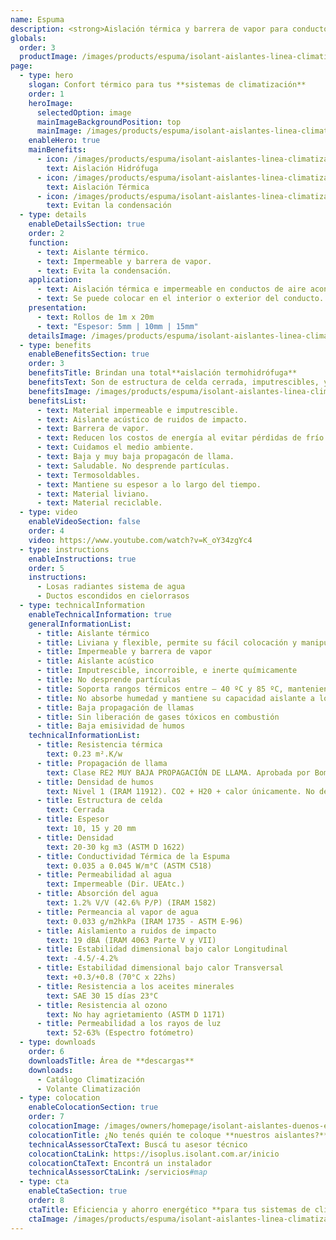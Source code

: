 ```yaml
---
name: Espuma
description: <strong>Aislación térmica y barrera de vapor para conductos de aire acondicionado y sistemas de losa randiante por agua.</strong><br /><br />Espuma Isolant con retardante de llama. Ideal para utilizar en sótanos, dentro de cielorrasos y lugares donde no quede expuesta a rayos UV directos o indirectos (por reflexión).
globals:
  order: 3
  productImage: /images/products/espuma/isolant-aislantes-linea-climatizacion-espuma-producto-rollo.png
page:
  - type: hero
    slogan: Confort térmico para tus **sistemas de climatización**
    order: 1
    heroImage:
      selectedOption: image
      mainImageBackgroundPosition: top
      mainImage: /images/products/espuma/isolant-aislantes-linea-climatizacion-espuma-imagen.jpg
    enableHero: true
    mainBenefits:
      - icon: /images/products/espuma/isolant-aislantes-linea-climatizacion-espuma-beneficio-1.svg
        text: Aislación Hidrófuga
      - icon: /images/products/espuma/isolant-aislantes-linea-climatizacion-espuma-beneficio-2.svg
        text: Aislación Térmica
      - icon: /images/products/espuma/isolant-aislantes-linea-climatizacion-espuma-beneficio-3.svg
        text: Evitan la condensación
  - type: details
    enableDetailsSection: true
    order: 2
    function:
      - text: Aislante térmico.
      - text: Impermeable y barrera de vapor.
      - text: Evita la condensación.
    application:
      - text: Aislación térmica e impermeable en conductos de aire acondicionado.
      - text: Se puede colocar en el interior o exterior del conducto.
    presentation:
      - text: Rollos de 1m x 20m
      - text: "Espesor: 5mm | 10mm | 15mm"
    detailsImage: /images/products/espuma/isolant-aislantes-linea-climatizacion-espuma-imagen-detalle-producto.jpg
  - type: benefits
    enableBenefitsSection: true
    order: 3
    benefitsTitle: Brindan una total**aislación termohidrófuga**
    benefitsText: Son de estructura de celda cerrada, imputrescibles, y no desprenden partículas ni fibras de ningún tipo. Se destacan por su maleabilidad y fácil colocación. Son impermeables, barrera de vapor, aislantes térmicas y acústicas. No contaminan el medio ambiente y son reciclables.
    benefitsImage: /images/products/espuma/isolant-aislantes-linea-climatizacion-espuma-beneficio-exclusivo.jpg
    benefitsList:
      - text: Material impermeable e imputrescible.
      - text: Aislante acústico de ruidos de impacto.
      - text: Barrera de vapor.
      - text: Reducen los costos de energía al evitar pérdidas de frío o calor.
      - text: Cuidamos el medio ambiente.
      - text: Baja y muy baja propagacón de llama.
      - text: Saludable. No desprende partículas.
      - text: Termosoldables.
      - text: Mantiene su espesor a lo largo del tiempo.
      - text: Material liviano.
      - text: Material reciclable.
  - type: video
    enableVideoSection: false
    order: 4
    video: https://www.youtube.com/watch?v=K_oY34zgYc4
  - type: instructions
    enableInstructions: true
    order: 5
    instructions:
      - Losas radiantes sistema de agua
      - Ductos escondidos en cielorrasos
  - type: technicalInformation
    enableTechnicalInformation: true
    generalInformationList:
      - title: Aislante térmico
      - title: Liviana y flexible, permite su fácil colocación y manipuleo
      - title: Impermeable y barrera de vapor
      - title: Aislante acústico
      - title: Imputrescible, incorroible, e inerte químicamente
      - title: No desprende partículas
      - title: Soporta rangos térmicos entre – 40 ºC y 85 ºC, manteniendo su forma y espesor
      - title: No absorbe humedad y mantiene su capacidad aislante a lo largo de su vida útil
      - title: Baja propagación de llamas
      - title: Sin liberación de gases tóxicos en combustión
      - title: Baja emisividad de humos
    technicalInformationList:
      - title: Resistencia térmica
        text: 0.23 m².K/w
      - title: Propagación de llama
        text: Clase RE2 MUY BAJA PROPAGACIÓN DE LLAMA. Aprobada por Bomberos Argentina.
      - title: Densidad de humos
        text: Nivel 1 (IRAM 11912). CO2 + H20 + calor únicamente. No desprende gases envenenantes.
      - title: Estructura de celda
        text: Cerrada
      - title: Espesor
        text: 10, 15 y 20 mm
      - title: Densidad
        text: 20-30 kg m3 (ASTM D 1622)
      - title: Conductividad Térmica de la Espuma
        text: 0.035 a 0.045 W/m°C (ASTM C518)
      - title: Permeabilidad al agua
        text: Impermeable (Dir. UEAtc.)
      - title: Absorción del agua
        text: 1.2% V/V (42.6% P/P) (IRAM 1582)
      - title: Permeancia al vapor de agua
        text: 0.033 g/m2hkPa (IRAM 1735 - ASTM E-96)
      - title: Aislamiento a ruidos de impacto
        text: 19 dBA (IRAM 4063 Parte V y VII)
      - title: Estabilidad dimensional bajo calor Longitudinal
        text: -4.5/-4.2%
      - title: Estabilidad dimensional bajo calor Transversal
        text: +0.3/+0.8 (70°C x 22hs)
      - title: Resistencia a los aceites minerales
        text: SAE 30 15 días 23°C
      - title: Resistencia al ozono
        text: No hay agrietamiento (ASTM D 1171)
      - title: Permeabilidad a los rayos de luz
        text: 52-63% (Espectro fotómetro)
  - type: downloads
    order: 6
    downloadsTitle: Área de **descargas**
    downloads:
      - Catálogo Climatización
      - Volante Climatización
  - type: colocation
    enableColocationSection: true
    order: 7
    colocationImage: /images/owners/homepage/isolant-aislantes-duenos-e-inquilinos-isoplus-colocation.jpg
    colocationTitle: ¿No tenés quién te coloque **nuestros aislantes?**
    technicalAssessorCtaText: Buscá tu asesor técnico
    colocationCtaLink: https://isoplus.isolant.com.ar/inicio
    colocationCtaText: Encontrá un instalador
    technicalAssessorCtaLink: /servicios#map
  - type: cta
    enableCtaSection: true
    order: 8
    ctaTitle: Eficiencia y ahorro energético **para tus sistemas de climatización**
    ctaImage: /images/products/espuma/isolant-aislantes-linea-climatizacion-espuma-cta.jpg
---
```


